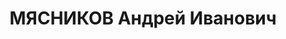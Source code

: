 ---
title: МЯСНИКОВ Андрей Иванович
description: "Род. в 1900. Проживал: г. Оренбург. Учитель в школе \n  Приговор: ВК\
  \ ВС СССР, 02.02.1938 – ВМН. \n  Реабилитирован февраль 1959"
---